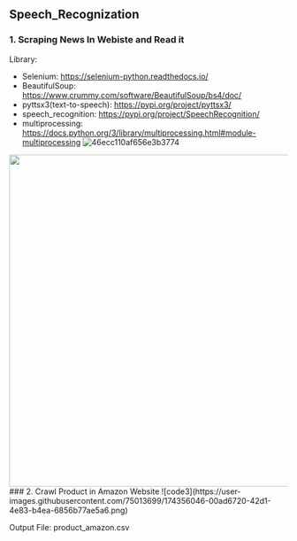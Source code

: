 ## Speech_Recognization

### 1. Scraping News In Webiste and Read it 
Library:
- Selenium: https://selenium-python.readthedocs.io/
- BeautifulSoup: https://www.crummy.com/software/BeautifulSoup/bs4/doc/
- pyttsx3(text-to-speech): https://pypi.org/project/pyttsx3/
- speech_recognition: https://pypi.org/project/SpeechRecognition/
- multiprocessing: https://docs.python.org/3/library/multiprocessing.html#module-multiprocessing
![46ecc110af656e3b3774](https://user-images.githubusercontent.com/75013699/165695933-ed5e6bc4-8630-43ce-9094-79064593d28a.jpg)
<img src="[https://your-image-url.type](https://user-images.githubusercontent.com/75013699/165695933-ed5e6bc4-8630-43ce-9094-79064593d28a.jpg)" width="600">
### 2. Crawl Product in Amazon Website
![code3](https://user-images.githubusercontent.com/75013699/174356046-00ad6720-42d1-4e83-b4ea-6856b77ae5a6.png)

Output File: product_amazon.csv
